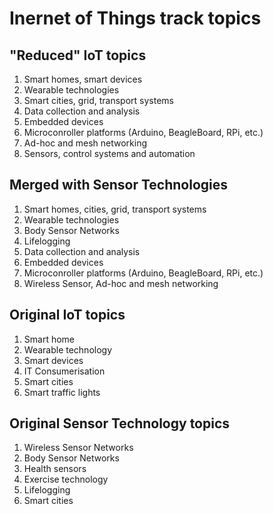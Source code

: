 # Inernet of Things track topics

## "Reduced" IoT topics

1.	Smart homes, smart devices
2.	Wearable technologies
3.	Smart cities, grid, transport systems
4.  Data collection and analysis
5.  Embedded devices
6.  Microconroller platforms (Arduino, BeagleBoard, RPi, etc.)
7.  Ad-hoc and mesh networking 
8.  Sensors, control systems and automation

## Merged with Sensor Technologies

1.	Smart homes, cities, grid, transport systems
2.	Wearable technologies
3.	Body Sensor Networks
4.	Lifelogging
5.  Data collection and analysis
6.  Embedded devices
7.  Microconroller platforms (Arduino, BeagleBoard, RPi, etc.)
8.  Wireless Sensor, Ad-hoc and mesh networking 

## Original IoT topics

1.	Smart home
2.	Wearable technology
3.	Smart devices
4.	IT Consumerisation
5.	Smart cities
6.	Smart traffic lights


## Original Sensor Technology topics

1.	Wireless Sensor Networks
2.	Body Sensor Networks
3.	Health sensors
4.	Exercise technology
5.	Lifelogging
6.	Smart cities

